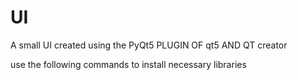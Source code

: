 # UI
 
A small UI created using the PyQt5 PLUGIN OF qt5 AND QT creator 

use the following commands to install necessary libraries
